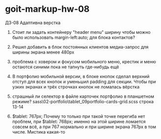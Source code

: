 # goit-markup-hw-08

ДЗ-08 Адаптивна верстка

1.  Стоит ли задать контейнеру "header menu" ширину чтобы можно было использовать margin-left:auto; для блока контактов?

2.  Решил добавить в блок постоянных клиентов медиа-запрос для ширины экрана менее 480рх

3.  проблема с ховером и фокусом мобильного меню, крестик и меню остаются синими пока не тапнуть где-нибудь ещё

4.  В портфолио мобильной версии, в блоке кнопок сделал верхний отступ для всех кнопок и уменьшил padding для секции. Чтобы при узких экранах и трёх строчках кнопок не ломалась вёрстка

5.  страшный ли селектор в файле карточек портфолио в планшетном режиме? sass\02-portfolio\tablet_09portfolio-cards-grid.scss строка 13-14

6.  $tablet: 767px; Почему то только при такой точке перегиба нет проблем, при $tablet: 768px; именно на этой ширине ломается совсем всё, а при 767 нормально и при ширине экрана 767рх в том числе. Мистика какая-то
